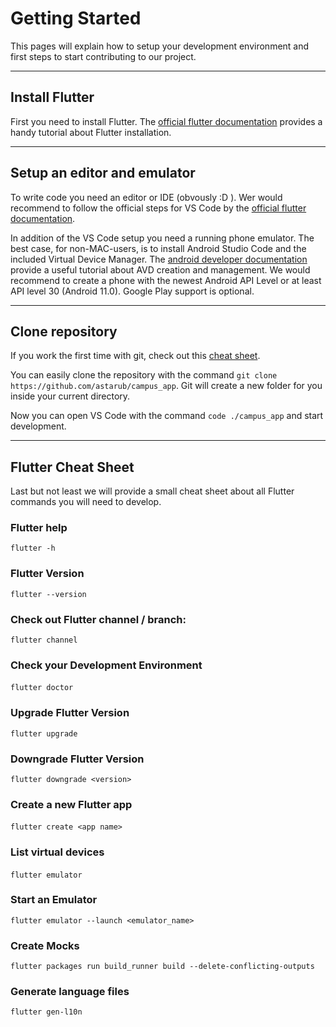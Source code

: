 # Getting Started

This pages will explain how to setup your development environment and first steps to start contributing to our project.

---

## Install Flutter

First you need to install Flutter. The [official flutter documentation](https://docs.flutter.dev/get-started/install) provides a handy tutorial about Flutter installation.

---

## Setup an editor and emulator

To write code you need an editor or IDE (obvously :D ). Wer would recommend to follow
the official steps for VS Code by the [official flutter documentation](https://docs.flutter.dev/get-started/editor?tab=vscode).

In addition of the VS Code setup you need a running phone emulator. The best case, for non-MAC-users, is to install Android Studio Code and the included Virtual Device Manager.
The [android developer documentation](https://developer.android.com/studio/run/managing-avds) provide a useful tutorial about AVD creation and management. We would recommend to create a phone with the newest Android API Level or at least API level 30 (Android 11.0). Google Play support is optional.  

---

## Clone repository

If you work the first time with git, check out this [cheat sheet](https://training.github.com/downloads/github-git-cheat-sheet/).

You can easily clone the repository with the command `git clone https://github.com/astarub/campus_app`. Git will create a new folder for you inside your current directory.

Now you can open VS Code with the command `code ./campus_app` and start development.

---

## Flutter Cheat Sheet

Last but not least we will provide a small cheat sheet about all Flutter commands you will need to develop.

### Flutter help

`flutter -h`

### Flutter Version

`flutter --version`

### Check out Flutter channel / branch:​

`flutter channel`

### Check your Development Environment

`flutter doctor`
​

### Upgrade Flutter Version

`flutter upgrade`

### Downgrade Flutter Version

`flutter downgrade <version>`

### Create a new Flutter app

`flutter create <app name>`
​

### List virtual devices

`flutter emulator`
​

### Start an Emulator

`flutter emulator --launch <emulator_name>`

### Create Mocks

`flutter packages run build_runner build --delete-conflicting-outputs`

### Generate language files

`flutter gen-l10n`
